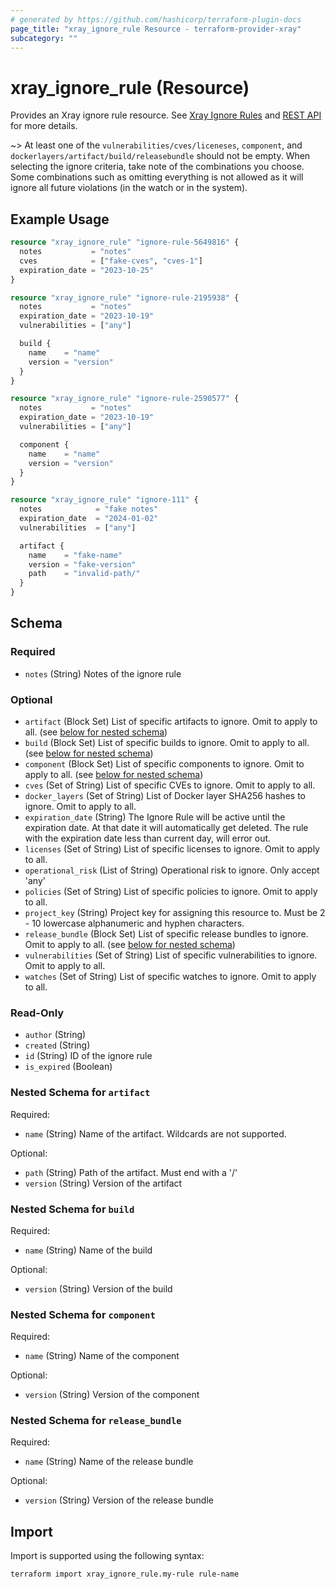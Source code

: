 ```yaml
---
# generated by https://github.com/hashicorp/terraform-plugin-docs
page_title: "xray_ignore_rule Resource - terraform-provider-xray"
subcategory: ""
---
```


# xray_ignore_rule (Resource)

Provides an Xray ignore rule resource. See [Xray Ignore Rules](https://www.jfrog.com/confluence/display/JFROG/Ignore+Rules) and [REST API](https://www.jfrog.com/confluence/display/JFROG/Xray+REST+API#XrayRESTAPI-IGNORERULES) for more details.

~> At least one of the `vulnerabilities/cves/liceneses`, `component`, and `dockerlayers/artifact/build/releasebundle` should not be empty. When selecting the ignore criteria, take note of the combinations you choose. Some combinations such as omitting everything is not allowed as it will ignore all future violations (in the watch or in the system).

## Example Usage

```terraform
resource "xray_ignore_rule" "ignore-rule-5649816" {
  notes           = "notes"
  cves            = ["fake-cves", "cves-1"]
  expiration_date = "2023-10-25"
}

resource "xray_ignore_rule" "ignore-rule-2195938" {
  notes           = "notes"
  expiration_date = "2023-10-19"
  vulnerabilities = ["any"]

  build {
    name    = "name"
    version = "version"
  }
}

resource "xray_ignore_rule" "ignore-rule-2590577" {
  notes           = "notes"
  expiration_date = "2023-10-19"
  vulnerabilities = ["any"]

  component {
    name    = "name"
    version = "version"
  }
}

resource "xray_ignore_rule" "ignore-111" {
  notes            = "fake notes"
  expiration_date  = "2024-01-02"
  vulnerabilities  = ["any"]

  artifact {
    name    = "fake-name"
    version = "fake-version"
    path    = "invalid-path/"
  }
}
```

<!-- schema generated by tfplugindocs -->
## Schema

### Required

- `notes` (String) Notes of the ignore rule

### Optional

- `artifact` (Block Set) List of specific artifacts to ignore. Omit to apply to all. (see [below for nested schema](#nestedblock--artifact))
- `build` (Block Set) List of specific builds to ignore. Omit to apply to all. (see [below for nested schema](#nestedblock--build))
- `component` (Block Set) List of specific components to ignore. Omit to apply to all. (see [below for nested schema](#nestedblock--component))
- `cves` (Set of String) List of specific CVEs to ignore. Omit to apply to all.
- `docker_layers` (Set of String) List of Docker layer SHA256 hashes to ignore. Omit to apply to all.
- `expiration_date` (String) The Ignore Rule will be active until the expiration date. At that date it will automatically get deleted. The rule with the expiration date less than current day, will error out.
- `licenses` (Set of String) List of specific licenses to ignore. Omit to apply to all.
- `operational_risk` (List of String) Operational risk to ignore. Only accept 'any'
- `policies` (Set of String) List of specific policies to ignore. Omit to apply to all.
- `project_key` (String) Project key for assigning this resource to. Must be 2 - 10 lowercase alphanumeric and hyphen characters.
- `release_bundle` (Block Set) List of specific release bundles to ignore. Omit to apply to all. (see [below for nested schema](#nestedblock--release_bundle))
- `vulnerabilities` (Set of String) List of specific vulnerabilities to ignore. Omit to apply to all.
- `watches` (Set of String) List of specific watches to ignore. Omit to apply to all.

### Read-Only

- `author` (String)
- `created` (String)
- `id` (String) ID of the ignore rule
- `is_expired` (Boolean)

<a id="nestedblock--artifact"></a>
### Nested Schema for `artifact`

Required:

- `name` (String) Name of the artifact. Wildcards are not supported.

Optional:

- `path` (String) Path of the artifact. Must end with a '/'
- `version` (String) Version of the artifact


<a id="nestedblock--build"></a>
### Nested Schema for `build`

Required:

- `name` (String) Name of the build

Optional:

- `version` (String) Version of the build


<a id="nestedblock--component"></a>
### Nested Schema for `component`

Required:

- `name` (String) Name of the component

Optional:

- `version` (String) Version of the component


<a id="nestedblock--release_bundle"></a>
### Nested Schema for `release_bundle`

Required:

- `name` (String) Name of the release bundle

Optional:

- `version` (String) Version of the release bundle

## Import

Import is supported using the following syntax:

```shell
terraform import xray_ignore_rule.my-rule rule-name
```